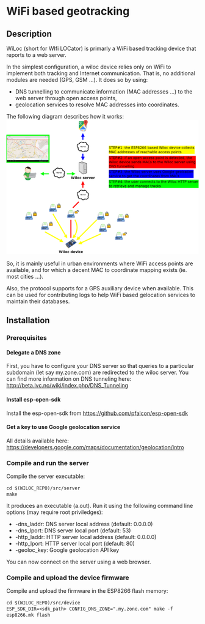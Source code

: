 # WiFi based geotracking


## Description

WiLoc (short for WIfi LOCator) is primarly a WiFi based tracking
device that reports to a web server.

In the simplest configuration, a wiloc device relies only on
WiFi to implement both tracking and Internet communication. That
is, no additional modules are needed (GPS, GSM ...). It does so
by using:
- DNS tunnelling to communicate information (MAC addresses ...)
to the web server through open access points,
- geolocation services to resolve MAC addresses into coordinates.

The following diagram describes how it works:
![HowItWorks](doc/dia/main.png)

So, it is mainly useful in urban environments where WiFi access
points are available, and for which a decent MAC to coordinate
mapping exists (ie. most cities ...).

Also, the protocol supports for a GPS auxiliary device when
available. This can be used for contributing logs to help WiFi
based gelocation services to maintain their databases.


## Installation

### Prerequisites

#### Delegate a DNS zone
First, you have to configure your DNS server so that queries to
a particular subdomain (let say my.zone.com) are redirected to
the wiloc server. You can find more information on DNS tunneling
here:
http://beta.ivc.no/wiki/index.php/DNS_Tunneling

#### Install esp-open-sdk
Install the esp-open-sdk from
https://github.com/pfalcon/esp-open-sdk

#### Get a key to use Google geolocation service
All details available here:
https://developers.google.com/maps/documentation/geolocation/intro

### Compile and run the server
Compile the server executable:
```
cd $(WILOC_REPO)/src/server
make
```
It produces an executable (a.out). Run it using the following
command line options (may require root priviledges):
- -dns_laddr: DNS server local address (default: 0.0.0.0)
- -dns_lport: DNS server local port (default: 53)
- -http_laddr: HTTP server local address (default: 0.0.0.0)
- -http_lport: HTTP server local port (default: 80)
- -geoloc_key: Google geolocation API key

You can now connect on the server using a web browser.

### Compile and upload the device firmware
Compile and upload the firmware in the ESP8266 flash memory:
```
cd $(WILOC_REPO)/src/device
ESP_SDK_DIR=<sdk_path> CONFIG_DNS_ZONE=".my.zone.com" make -f esp8266.mk flash
```

